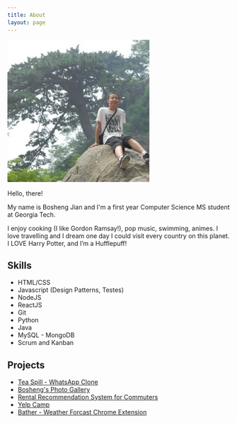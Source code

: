 ```yaml
---
title: About
layout: page
---
```

![Profile Image](/assets/images/about.jpg)

<p>Hello, there!</p>

<p>My name is Bosheng Jian and I'm a first year Computer Science MS student at Georgia Tech. </p>

<p>I enjoy cooking (I like Gordon Ramsay!), pop music, swimming, animes. I love travelling and I dream one day I could visit every country on this planet. I LOVE Harry Potter, and I’m a Hufflepuff! </p>

<h2>Skills</h2>

<ul class="skill-list">
	<li>HTML/CSS</li>
	<li>Javascript (Design Patterns, Testes)</li>
	<li>NodeJS</li>
	<li>ReactJS</li>
	<li>Git</li>
	<li>Python</li>
	<li>Java</li>
	<li>MySQL - MongoDB</li>
	<li>Scrum and Kanban</li>
</ul>

<h2>Projects</h2>

<ul>
	<li><a href="https://play.google.com/store/apps/details?id=com.boshengjian.teaspill/">Tea Spill - WhatsApp Clone</a></li>
	<li><a href="https://afternoon-citadel-68589.herokuapp.com/">Bosheng's Photo Gallery</a></li>
	<li><a href="https://limitless-shelf-79345.herokuapp.com/">Rental Recommendation System for Commuters</a></li>
	<li><a href="https://radiant-headland-94269.herokuapp.com/">Yelp Camp</a></li>
	<li><a href="https://chrome.google.com/webstore/detail/bather/ldbpocnepgdgpipohgbfimmniinkdmcb">Bather - Weather Forcast Chrome Extension</a></li>
</ul>
